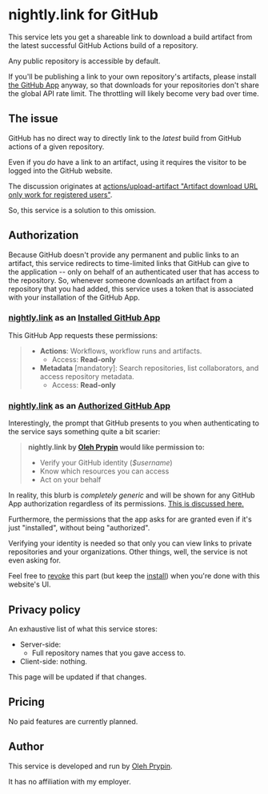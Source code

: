 # nightly.link for GitHub

This service lets you get a shareable link to download a build artifact from the latest successful GitHub Actions build of a repository.

Any public repository is accessible by default.

If you'll be publishing a link to your own repository's artifacts, please install [the GitHub App][app] anyway, so that downloads for your repositories don't share the global API rate limit. The throttling will likely become very bad over time.

[app]: https://github.com/apps/nightly-link

<include controls>

## The issue

GitHub has no direct way to directly link to the *latest* build from GitHub actions of a given repository.

Even if you *do* have a link to an artifact, using it requires the visitor to be logged into the GitHub website.

The discussion originates at [actions/upload-artifact "Artifact download URL only work for registered users"](https://github.com/actions/upload-artifact/issues/51).

So, this service is a solution to this omission.

## Authorization

Because GitHub doesn't provide any permanent and public links to an artifact, this service redirects to time-limited links that GitHub can give to the application -- only on behalf of an authenticated user that has access to the repository. So, whenever someone downloads an artifact from a repository that you had added, this service uses a token that is associated with your installation of the GitHub App.

### [nightly.link][app] as an [Installed GitHub App][installations]

This GitHub App requests these permissions:

> * **Actions**: Workflows, workflow runs and artifacts.
>     * Access: **Read-only**
> * **Metadata** [mandatory]: Search repositories, list collaborators, and access repository metadata.
>     * Access: **Read-only**

[installations]: https://github.com/settings/installations

### [nightly.link][app] as an [Authorized GitHub App][authorizations]

Interestingly, the prompt that GitHub presents to you when authenticating to the service says something quite a bit scarier:

> **nightly.link by [Oleh Prypin](https://github.com/oprypin) would like permission to:**
>
> * Verify your GitHub identity (*$username*)
> * Know which resources you can access
> * Act on your behalf

In reality, this blurb is *completely generic* and will be shown for any GitHub App authorization regardless of its permissions. [This is discussed here.](https://github.community/t/why-does-this-forum-need-permission-to-act-on-my-behalf/120453)

Furthermore, the permissions that the app asks for are granted even if it's just "installed", without being "authorized".

Verifying your identity is needed so that only you can view links to private repositories and your organizations. Other things, well, the service is not even asking for.

Feel free to [revoke][authorizations] this part (but keep the [install][installations]) when you're done with this website's UI.

[authorizations]: https://github.com/settings/apps/authorizations

## Privacy policy

An exhaustive list of what this service stores:

* Server-side:
    * Full repository names that you gave access to.
* Client-side: nothing.

This page will be updated if that changes.

## Pricing

No paid features are currently planned.

## Author

This service is developed and run by [Oleh Prypin](http://pryp.in/).

It has no affiliation with my employer.
